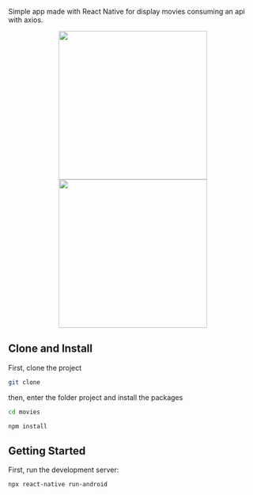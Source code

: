 Simple app made with React Native for display movies consuming an api with axios.

<div align="center">
    <img src="https://user-images.githubusercontent.com/70040371/176279239-df9d229e-7180-4286-bca3-051d555d93f6.png" width="300px">
     <img src="https://user-images.githubusercontent.com/70040371/176279263-a9d10bc0-8ad8-41e7-be8a-0734b270a3c9.png" width="300px">
</div>

## Clone and Install
First, clone the project

```bash
git clone 
```

then, enter the folder project and install the packages

```bash
cd movies

npm install
```

## Getting Started

First, run the development server:

```bash
npx react-native run-android
```